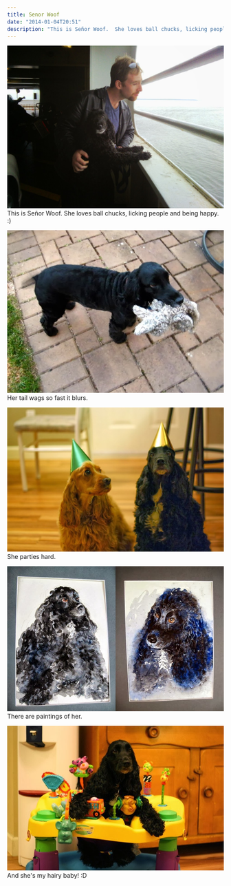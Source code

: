 ```yaml
---
title: Senor Woof
date: "2014-01-04T20:51"
description: "This is Señor Woof.  She loves ball chucks, licking people and being happy.  :)"
---
```


![WoofBoat](./DerekAndSenor2.jpg)
This is Señor Woof. She loves ball chucks, licking people and being happy. :)

![WaggyBlur](./WaggyBlur.jpg)
Her tail wags so fast it blurs.

![Party!](./HairyBabyParty.jpg)
She parties hard.

![SenorArt](./SenorWoofArtBoth.jpg)
There are paintings of her.

![HairyBaby](./SenorExersaucer.jpg)
And she's my hairy baby! :D
